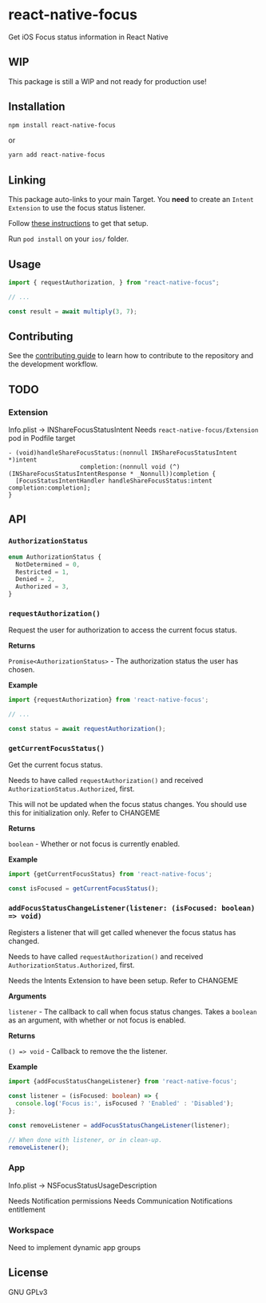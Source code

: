 # react-native-focus

Get iOS Focus status information in React Native

## WIP

This package is still a WIP and not ready for production use!

## Installation

```sh
npm install react-native-focus
```

or


```sh
yarn add react-native-focus
```

## Linking

This package auto-links to your main Target. You **need** to create an `Intent Extension` to use the focus status listener.

Follow [these instructions](./CREATE_INTENTS_EXTENSION.md) to get that setup.

Run `pod install` on your `ios/` folder.

## Usage

```ts
import { requestAuthorization, } from "react-native-focus";

// ...

const result = await multiply(3, 7);
```

## Contributing

See the [contributing guide](CONTRIBUTING.md) to learn how to contribute to the repository and the development workflow.

## TODO

### Extension

Info.plist -> INShareFocusStatusIntent
Needs `react-native-focus/Extension` pod in Podfile target

```objc
- (void)handleShareFocusStatus:(nonnull INShareFocusStatusIntent *)intent
                    completion:(nonnull void (^)(INShareFocusStatusIntentResponse * _Nonnull))completion {
  [FocusStatusIntentHandler handleShareFocusStatus:intent completion:completion];
}
```

## API

### `AuthorizationStatus`

```ts
enum AuthorizationStatus {
  NotDetermined = 0,
  Restricted = 1,
  Denied = 2,
  Authorized = 3,
}
```

### `requestAuthorization()`

Request the user for authorization to access the current focus status.

**Returns**

`Promise<AuthorizationStatus>` - The authorization status the user has chosen.

**Example**

```ts
import {requestAuthorization} from 'react-native-focus';

// ...

const status = await requestAuthorization();
```

### `getCurrentFocusStatus()`

Get the current focus status.

Needs to have called `requestAuthorization()` and received `AuthorizationStatus.Authorized`, first.

This will not be updated when the focus status changes. You should use this for initialization only. Refer to CHANGEME

**Returns**

`boolean` - Whether or not focus is currently enabled.

**Example**

```ts
import {getCurrentFocusStatus} from 'react-native-focus';

const isFocused = getCurrentFocusStatus();
```

### `addFocusStatusChangeListener(listener: (isFocused: boolean) => void)`

Registers a listener that will get called whenever the focus status has changed.

Needs to have called `requestAuthorization()` and received `AuthorizationStatus.Authorized`, first.

Needs the Intents Extension to have been setup. Refer to CHANGEME

**Arguments**

`listener` - The callback to call when focus status changes. Takes a `boolean` as an argument, with whether or not focus is enabled.

**Returns**

`() => void` - Callback to remove the the listener.

**Example**

```ts
import {addFocusStatusChangeListener} from 'react-native-focus';

const listener = (isFocused: boolean) => {
  console.log('Focus is:', isFocused ? 'Enabled' : 'Disabled');
};

const removeListener = addFocusStatusChangeListener(listener);

// When done with listener, or in clean-up.
removeListener();
```

### App

Info.plist -> NSFocusStatusUsageDescription

Needs Notification permissions
Needs Communication Notifications entitlement

### Workspace

Need to implement dynamic app groups

## License

GNU GPLv3
